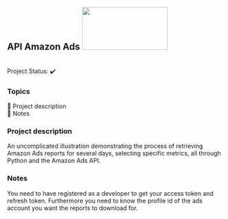 ## API Amazon Ads <img src="https://github.com/brunacpg/API_amazon_ads/assets/103262900/b34a7202-a2a6-46ea-ab8c-f290130b8bcf" width="200" height="100">

<br> Project Status: :heavy_check_mark: 

### Topics

:small_blue_diamond: Project description
<br>:small_blue_diamond: Notes


### Project description

<p align="justify">

An uncomplicated illustration demonstrating the process of retrieving Amazon Ads reports for several days, selecting specific metrics, all through Python and the Amazon Ads API.

### Notes 

You need to have registered as a developer to get your access token and refresh token.
Furthermore you need to know the profile id of the ads account you want the reports to download for.




 
